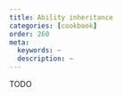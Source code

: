 ```yaml
---
title: Ability inheritance
categories: [cookbook]
order: 260
meta:
  keywords: ~
  description: ~
---
```


TODO

